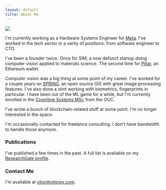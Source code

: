 ```yaml
---
layout: default
title: About Me
---
```


<img class="profile-picture" src="{{site.profile-picture}}">

I'm currently working as a Hardware Systems Engineer for <a href="https://www.meta.com">Meta</a>. I've worked in the tech sector in a varity of positions: from software engineer to CTO.

I've been a founder twice. Once for SIM, a now defunct startup doing computer vision applied to materials science. The second time for <a href="https://pillar.fi">Pillar</a>, an Ethereum wallet.

Computer vision was a big thing at some point of my career. I've worked for a couple years on <a href="http://www.dpi.inpe.br/spring/">SPRING</a>, an open source GIS with great image processing features. I've also done a stint working with biometrics, fingerprints in particular. I have been out of the ML game for a while, but I'm currently enrolled in the <a href="https://www.ouc.ac.cy/index.php/en/studies/programs/master/cos">Cognitive Systems MSc</a> from the OUC.

I've wrote a bunch of blockchain-related stuff at some point. I'm no longer interested in the space. 

I'm occasionally contacted for freelance consulting. I don't have bandwidth to handle those anymore.

### Publications

I've published a few times in the past. A full list is available on my <a href="https://www.researchgate.net/profile/Vitor-Py-Braga">ResearchGate profile</a>.

### Contact Me
I'm available at <a href="mailto:vitor@vitorpy.com">vitor@vitorpy.com</a>.
